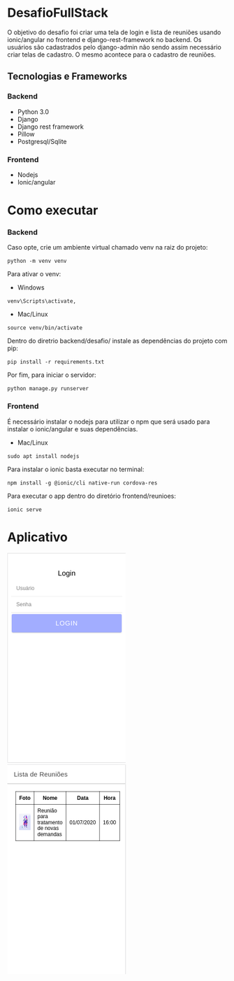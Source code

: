 # DesafioFullStack
O objetivo do desafio foi criar uma tela de login e lista de reuniões usando ionic/angular no frontend e django-rest-framework 
no backend. Os usuários são cadastrados pelo django-admin não sendo assim necessário criar telas de cadastro. O mesmo acontece 
para o cadastro de reuniões.


## Tecnologias e Frameworks


### Backend
- Python 3.0
- Django
- Django rest framework
- Pillow
- Postgresql/Sqlite

### Frontend
- Nodejs
- Ionic/angular

# Como executar

### Backend
Caso opte, crie um ambiente virtual chamado venv na raiz do projeto:
```
python -m venv venv
```
Para ativar o venv:

- Windows
```
venv\Scripts\activate,
```
- Mac/Linux
```
source venv/bin/activate
```

Dentro do diretrio backend/desafio/ instale as dependências do projeto com pip:
```
pip install -r requirements.txt
```

Por fim, para iniciar o servidor:
```
python manage.py runserver
```



### Frontend
É necessário instalar o nodejs para utilizar o npm que será usado para instalar o ionic/angular e suas dependências.

- Mac/Linux
```
sudo apt install nodejs
```

Para instalar o ionic basta executar no terminal:
```
npm install -g @ionic/cli native-run cordova-res
```

Para executar o app dentro do diretório frontend/reunioes:
```
ionic serve
```

# Aplicativo
![](/imgs/login.png)
![](/imgs/reunioes.png)
